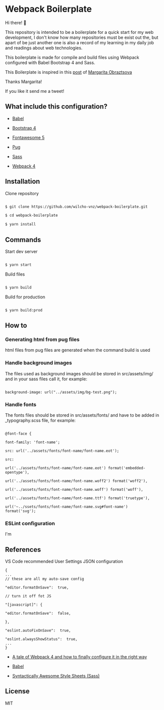 
# Webpack Boilerplate

  

Hi there! 👋

  

This repository is intended to be a boilerplate for a quick start for my web development, I don't know how many repositories must be exist out the, but apart of be just another one is also a record of my learning in my daily job and readings about web technologies.

  

This boilerplate is made for compile and build files using Webpack configured with Babel Bootstrap 4 and Sass.

  

This Boilerplate is inspired in this [post](https://hackernoon.com/a-tale-of-webpack-4-and-how-to-finally-configure-it-in-the-right-way-4e94c8e7e5c1) of [Margarita Obraztsova](https://hackernoon.com/@riittagirl)

Thanks Margarita!

  

If you like it send me a tweet!

  

## What include this configuration?

  

-  [Babel](https://babeljs.io/)

-  [Bootstrap 4](http://getbootstrap.com/)

-  [Fontawesome 5](https://fontawesome.com/)

-  [Pug](https://pugjs.org/api/getting-started.html)

-  [Sass](http://sass-lang.com/)

-  [Webpack 4](https://webpack.js.org/)

  

## Installation

  

Clone repository

  

```sh

$ git clone https://github.com/wilcho-vnz/webpack-boilerplate.git

$ cd webpack-boilerplate

$ yarn install

```

  

## Commands

  

Start dev server

  

```sh

$ yarn start

```

  

Build files

  

```sh

$ yarn build

```

  

Build for production

  

```sh

$ yarn build:prod

```

  

## How to

  

### Generating html from pug files

  

html files from pug files are generated when the command build is used

  

### Handle background images

  

The files used as background images should be stored in src/assets/img/ and in your sass files call it, for example:

  

```

background-image: url("../assets/img/bg-test.png");

```

  

### Handle fonts

  

The fonts files should be stored in src/assets/fonts/ and have to be added in \_typography.scss file, for example:

  

```

@font-face {

font-family: 'font-name';

src: url('../assets/fonts/font-name/font-name.eot');

src:

url('../assets/fonts/font-name/font-name.eot') format('embedded-opentype'),

url('../assets/fonts/font-name/font-name.woff2') format('woff2'),

url('../assets/fonts/font-name/font-name.woff') format('woff'),

url('../assets/fonts/font-name/font-name.ttf') format('truetype'),

url('~../ssets/fonts/font-name/font-name.svg#font-name') format('svg');

```

### ESLint configuration
I'm  

## References
VS Code recommended User Settings JSON configuration
```
{
...
// these are all my auto-save config

"editor.formatOnSave":  true,

// turn it off fot JS

"[javascript]": {

"editor.formatOnSave":  false,

},

"eslint.autoFixOnSave":  true,

"eslint.alwaysShowStatus":  true,
...
}
```

  

-  [A tale of Webpack 4 and how to finally configure it in the right way](https://hackernoon.com/a-tale-of-webpack-4-and-how-to-finally-configure-it-in-the-right-way-4e94c8e7e5c1)

-  [Babel](https://babeljs.io/)

-  [Syntactically Awesome Style Sheets (Sass)](http://sass-lang.com)

  

## License

  

MIT
